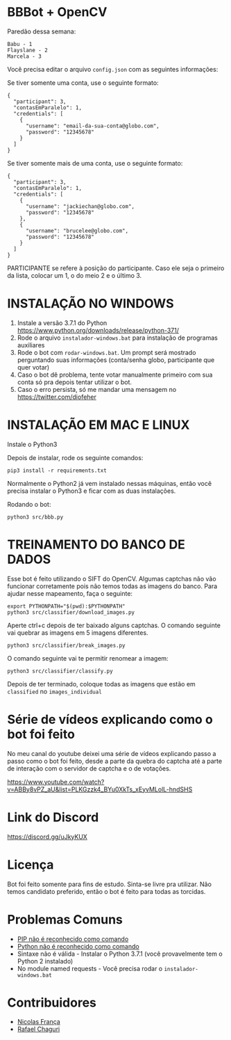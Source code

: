 BBBot + OpenCV
===============

Paredão dessa semana:
```
Babu - 1
Flayslane - 2
Marcela - 3
```

Você precisa editar o arquivo `config.json` com as seguintes informações:

Se tiver somente uma conta, use o seguinte formato:

```
{
  "participant": 3,
  "contasEmParalelo": 1,
  "credentials": [
    {
      "username": "email-da-sua-conta@globo.com",
      "password": "12345678"
    }
  ]
}
```

Se tiver somente mais de uma conta, use o seguinte formato:

```
{
  "participant": 3,
  "contasEmParalelo": 1,
  "credentials": [
    {
      "username": "jackiechan@globo.com",
      "password": "12345678"
    },
    {
      "username": "brucelee@globo.com",
      "password": "12345678"
    }
  ]
}
```



PARTICIPANTE se refere à posição do participante. Caso ele seja o primeiro da lista, colocar um 1,
o do meio 2 e o último 3.


INSTALAÇÃO NO WINDOWS
=====================


1) Instale a versão 3.7.1 do Python https://www.python.org/downloads/release/python-371/
2) Rode o arquivo `instalador-windows.bat` para instalação de programas auxiliares
3) Rode o bot com `rodar-windows.bat`. Um prompt será mostrado perguntando suas informações (conta/senha globo, participante que quer votar)
4) Caso o bot dê problema, tente votar manualmente primeiro com sua conta só pra depois tentar utilizar o bot.
5) Caso o erro persista, só me mandar uma mensagem no https://twitter.com/diofeher


INSTALAÇÃO EM MAC E LINUX
=========================

Instale o Python3

Depois de instalar, rode os seguinte comandos:

```
pip3 install -r requirements.txt
```

Normalmente o Python2 já vem instalado nessas máquinas, então você precisa instalar o Python3 e ficar com as duas instalações.

Rodando o bot:

```
python3 src/bbb.py
```


TREINAMENTO DO BANCO DE DADOS
=============================

Esse bot é feito utilizando o SIFT do OpenCV. Algumas captchas não vão funcionar corretamente pois não temos todas as imagens do banco. Para ajudar nesse mapeamento, faça o seguinte:

```
export PYTHONPATH="$(pwd):$PYTHONPATH"
python3 src/classifier/download_images.py
```

Aperte ctrl+c depois de ter baixado alguns captchas. O comando seguinte vai quebrar as imagens em 5 imagens diferentes.

```
python3 src/classifier/break_images.py
```

O comando seguinte vai te permitir renomear a imagem:

```
python3 src/classifier/classify.py
```

Depois de ter terminado, coloque todas as imagens que estão em `classified` no `images_individual`


Série de vídeos explicando como o bot foi feito
======================================================

No meu canal do youtube deixei uma série de vídeos explicando passo a passo como o bot foi feito, desde a parte da quebra do captcha até a parte de interação com o servidor de captcha e o de votações.

https://www.youtube.com/watch?v=ABBy8vPZ_aU&list=PLKGzzk4_BYu0XkTs_xEyvMLolL-hndSHS


Link do Discord
================

https://discord.gg/uJkyKUX


Licença
=========

Bot foi feito somente para fins de estudo. Sinta-se livre pra utilizar. Não temos candidato preferido, então o bot é feito para todas as torcidas.

Problemas Comuns
=================

  - [PIP não é reconhecido como comando](https://dicasdepython.com.br/resolvido-pip-nao-e-reconhecido-como-um-comando-interno/)
  - [Python não é reconhecido como comando](https://twitter.com/diofeher/status/1244586721355988992)
  - Sintaxe não é válida - Instalar o Python 3.7.1 (você provavelmente tem o Python 2 instalado)
  - No module named requests - Você precisa rodar o `instalador-windows.bat`


Contribuidores
================

  - [Nicolas França](https://twitter.com/NicolasFrancaX/)
  - [Rafael Chaguri](https://twitter.com/RafaelChaguri)
